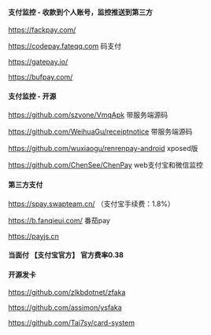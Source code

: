 #### 支付监控 - 收款到个人账号，监控推送到第三方
https://fackpay.com/

https://codepay.fateqq.com 码支付

https://gatepay.io/

https://bufpay.com/

#### 支付监控 - 开源
https://github.com/szvone/VmqApk 带服务端源码

https://github.com/WeihuaGu/receiptnotice 带服务端源码

https://github.com/wuxiaogu/renrenpay-android xposed版

https://github.com/ChenSee/ChenPay web支付宝和微信监控

#### 第三方支付
https://spay.swapteam.cn/ （支付宝手续费：1.8%）

https://b.fanqieui.com/ 番茄pay

https://payjs.cn

#### 当面付 【支付宝官方】 官方费率0.38

#### 开源发卡
https://github.com/zlkbdotnet/zfaka

https://github.com/assimon/ysfaka

https://github.com/Tai7sy/card-system
